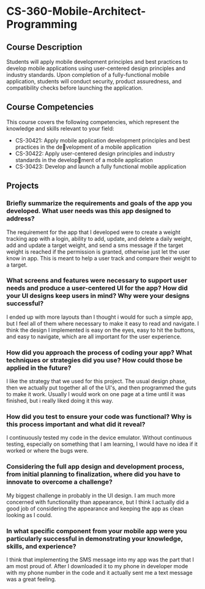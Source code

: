 # CS-360-Mobile-Architect-Programming
## Course Description
Students will apply mobile development principles and best practices to develop mobile 
applications using user-centered design principles and industry standards. Upon completion of 
a fully-functional mobile application, students will conduct security, product assuredness, and 
compatibility checks before launching the application.
## Course Competencies
This course covers the following competencies, which represent the knowledge and skills 
relevant to your field:
- CS-30421: Apply mobile application development principles and best practices in the development of a mobile application
- CS-30422: Apply user-centered design principles and industry standards in the development of a mobile application
- CS-30423: Develop and launch a fully functional mobile application

## Projects
### Briefly summarize the requirements and goals of the app you developed. What user needs was this app designed to address? 
The requirement for the app that I developed were to create a weight tracking app with a login, ability to add, update, and delete a daily weight, add and update a target weight, and send a sms message if the target weight is reached if the permission is granted, otherwise just let the user know in app. This is meant to help a user track and compare their weight to a target.

### What screens and features were necessary to support user needs and produce a user-centered UI for the app? How did your UI designs keep users in mind? Why were your designs successful? 
I ended up with more layouts than I thought i would for such a simple app, but I feel all of them where necessary to make it easy to read and navigate. I think the design I implemented is easy on the eyes, easy to hit the buttons, and easy to navigate, which are all important for the user experience.

### How did you approach the process of coding your app? What techniques or strategies did you use? How could those be applied in the future? 
I like the strategy that we used for this project. The usual design phase, then we actually put together all of the UI's, and then programmed the guts to make it work. Usually I would work on one page at a time until it was finished, but i really liked doing it this way.

### How did you test to ensure your code was functional? Why is this process important and what did it reveal? 
I continuously tested my code in the device emulator. Without continuous testing, especially on something that I am learning, I would have no idea if it worked or where the bugs were.

### Considering the full app design and development process, from initial planning to finalization, where did you have to innovate to overcome a challenge? 
My biggest challenge in probably in the UI design. I am much more concerned with functionality than appearance, but I think I actually did a good job of considering the appearance and keeping the app as clean looking as I could.

### In what specific component from your mobile app were you particularly successful in demonstrating your knowledge, skills, and experience? 
I think that implementing the SMS message into my app was the part that I am most proud of. After I downloaded it to my phone in developer mode with my phone number in the code and it actually sent me a text message was a great feeling.
